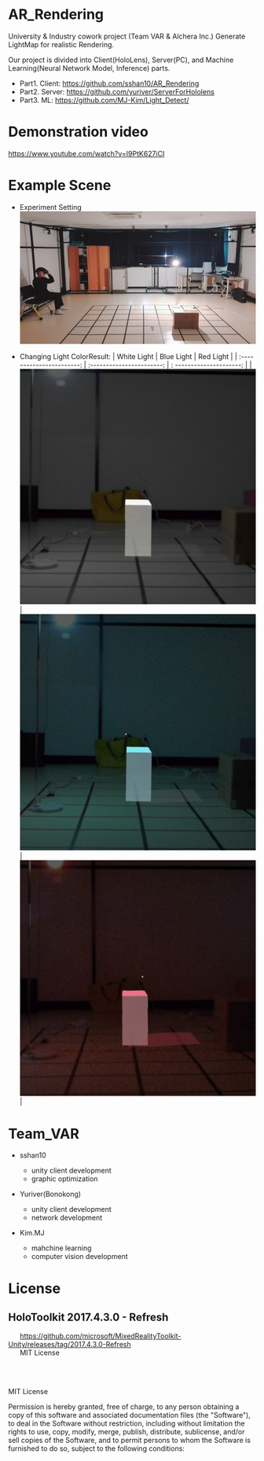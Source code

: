 # AR_Rendering
University &amp; Industry cowork project (Team VAR &amp; Alchera Inc.)
Generate LightMap for realistic Rendering. 

Our project is divided into Client(HoloLens), Server(PC), and Machine Learning(Neural Network Model, Inference) parts.
- Part1. Client: https://github.com/sshan10/AR_Rendering
- Part2. Server: https://github.com/yuriver/ServerForHololens
- Part3. ML: https://github.com/MJ-Kim/Light_Detect/

# Demonstration video
https://www.youtube.com/watch?v=I9PtK627iCI

# Example Scene
- Experiment Setting
![Image of Experiment Setting](./TestImages/ExperimentSetting.jpg)

- Changing Light ColorResult:
|        White Light        |        Blue Light         |        Red Light         |
| :-----------------------: | :-----------------------: | : ---------------------: |
|  ![](./TestImages/w.jpg)  |  ![](./TestImages/b.jpg)  |  ![](./TestImages/r.jpg) | 

# Team_VAR
- sshan10
  - unity client development
  - graphic optimization

- Yuriver(Bonokong) 
  - unity client development
  - network development
  
- Kim.MJ
  - mahchine learning
  - computer vision development

# License  
## HoloToolkit 2017.4.3.0 - Refresh
&nbsp;&nbsp;&nbsp;&nbsp;&nbsp;&nbsp;https://github.com/microsoft/MixedRealityToolkit-Unity/releases/tag/2017.4.3.0-Refresh  
&nbsp;&nbsp;&nbsp;&nbsp;&nbsp;&nbsp;MIT License  

<br>
<br>

MIT License

Permission is hereby granted, free of charge, to any person obtaining a copy of this software and associated documentation files (the "Software"), to deal in the Software without restriction, including without limitation the rights to use, copy, modify, merge, publish, distribute, sublicense, and/or sell copies of the Software, and to permit persons to whom the Software is furnished to do so, subject to the following conditions:

